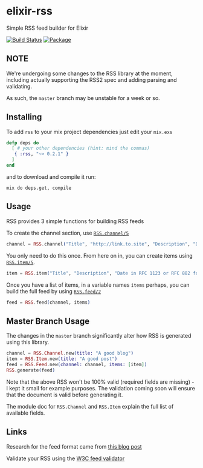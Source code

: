 elixir-rss
==========

Simple RSS feed builder for Elixir

[![Build Status](https://travis-ci.org/BennyHallett/elixir-rss.svg?branch=master)](https://travis-ci.org/BennyHallett/elixir-rss)
[![Package](http://img.shields.io/hexpm/v/rss.svg)](https://hex.pm/packages/rss)

## NOTE

We're undergoing some changes to the RSS library at the moment, including actually supporting the RSS2 spec and adding parsing and validating.

As such, the `master` branch may be unstable for a week or so.

## Installing

To add `rss` to your mix project dependencies just edit your `mix.exs`

```elixir
defp deps do
  [ # your other dependencies (hint: mind the commas)
   { :rss, "~> 0.2.1" }
  ]
end
```

and to download and compile it run:

```shell
mix do deps.get, compile
```

## Usage

RSS provides 3 simple functions for building RSS feeds

To create the channel section, use [`RSS.channel/5`](https://github.com/BennyHallett/elixir-rss/blob/master/lib/rss.ex#L25-L33)

```elixir
channel = RSS.channel("Title", "http://link.to.site", "Description", "Date in RFC 1123 or RFC 882 format", "en-us")
```

You only need to do this once. From here on in, you can create items using [`RSS.item/5`](https://github.com/BennyHallett/elixir-rss/blob/master/lib/rss.ex#L13-L23).

```elixir
item = RSS.item("Title", "Description", "Date in RFC 1123 or RFC 882 format", "http://link.to.site/post", "guid-1234-aa"
```

Once you have a list of items, in a variable names `items` perhaps, you can build the full feed by using [`RSS.feed/2`](https://github.com/BennyHallett/elixir-rss/blob/master/lib/rss.ex#L3-L11)

```elixir
feed = RSS.feed(channel, items)
```

## Master Branch Usage

The changes in the `master` branch significantly alter how RSS is generated using this library.

```elixir
channel = RSS.Channel.new(title: "A good blog")
item = RSS.Item.new(title: "A good post")
feed = RSS.Feed.new(channel: channel, items: [item])
RSS.generate(feed)
```

Note that the above RSS won't be 100% valid (required fields are missing) - I kept it small for example purposes. The validation coming soon will ensure that the document is valid before generating it.

The module doc for `RSS.Channel` and `RSS.Item` explain the full list of available fields.

## Links

Research for the feed format came from [this blog post](http://www.petefreitag.com/item/465.cfm)

Validate your RSS using the [W3C feed validator](https://validator.w3.org/feed/)

